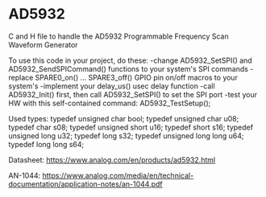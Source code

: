 # AD5932
C and H file to handle the AD5932 Programmable Frequency Scan Waveform Generator

To use this code in your project, do these:
-change AD5932_SetSPI() and AD5932_SendSPICommand() functions to your system's SPI commands
-replace SPARE0_on() ... SPARE3_off() GPIO pin on/off macros to your system's
-implement your delay_us() usec delay function
-call AD5932_Init() first, then call AD5932_SetSPI() to set the SPI port
-test your HW with this self-contained command: AD5932_TestSetup();

Used types:
typedef unsigned char bool;
typedef unsigned char u08;
typedef char s08;
typedef unsigned short u16;
typedef short s16;
typedef unsigned long u32;
typedef long s32;
typedef unsigned long long u64;
typedef long long s64;

Datasheet:
https://www.analog.com/en/products/ad5932.html

AN-1044:
https://www.analog.com/media/en/technical-documentation/application-notes/an-1044.pdf

